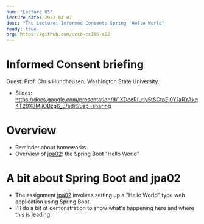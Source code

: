 ```yaml
---
num: "Lecture 05"
lecture_date: 2022-04-07
desc: "Thu Lecture: Informed Consent; Spring 'Hello World"
ready: true
org: https://github.com/ucsb-cs156-s22
---
```



# Informed Consent briefing

Guest: Prof. Chris Hundhausen, Washington State University.

* Slides: <https://docs.google.com/presentation/d/1XDceRILrIy5tSCtpEj0Y1aRYAkq4T29X8MijOBzg6_E/edit?usp=sharing>

# Overview

* Reminder about homeworks
* Overview of [jpa02](https://ucsb-cs156.github.io/w22/lab/jpa02/): the Spring Boot "Hello World"


# A bit about Spring Boot and jpa02

* The assignment [jpa02](https://ucsb-cs156.github.io/w22/lab/jpa02/) involves setting up a "Hello World" type web application using Spring Boot.
* I'll do a bit of demonstration to show what's happening here and where this is leading.


